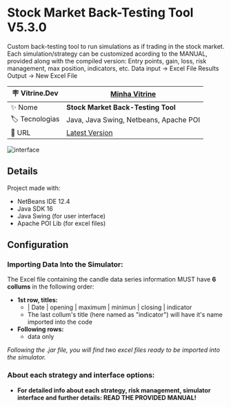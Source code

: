 # Stock Market Back-Testing Tool V5.3.0
Custom back-testing tool to run simulations as if trading in the stock market.
Each simulation/strategy can be customized acording to the MANUAL, provided along with the compiled version:
Entry points, gain, loss, risk management, max position, indicators, etc.
Data input -> Excel File
Results Output -> New Excel File

| :placard: Vitrine.Dev | [Minha Vitrine](https://cursos.alura.com.br/vitrinedev/fabramattos) |
| -------------  | --- |
| :sparkles: Nome        | **Stock Market Back-Testing Tool**
| :label: Tecnologias | Java, Java Swing, Netbeans, Apache POI
| :rocket: URL         | [Latest Version](https://github.com/fabramattos/PML-Simulador/releases)

<!-- Inserir imagem com a #vitrinedev ao final do link -->
![interface](https://github.com/fabramattos/PML-Simulador/assets/45768087/ca53dda4-c2f0-4d66-abd1-57cb132464ba#vitrinedev)

## Details

Project made with:
 - NetBeans IDE 12.4
 - Java SDK 16
 - Java Swing (for user interface)
 - Apache POI Lib (for excel files)
 
 ## Configuration
 ### Importing Data Into the Simulator:
 The Excel file containing the candle data series information MUST have **6 collums** in the following order:

 - **1st row, titles:**  
   - | Date | opening | maximum | minimun | closing | indicator
   - The last collum's title (here named as "indicator") will have it's name imported into the code
- **Following rows:**
  - data only

 *Following the .jar file, you will find two excel files ready to be imported into the simulator.*

 
### About each strategy and interface options:
- **For detailed info about each strategy, risk management, simulator interface and further details: READ THE PROVIDED MANUAL!**

